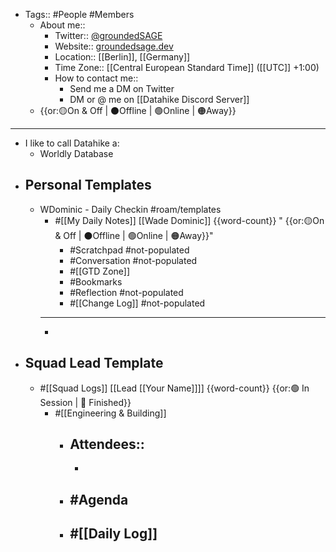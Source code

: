 - Tags:: #People #Members
    - About me::
        - Twitter:: [@groundedSAGE](https://twitter.com/groundedSAGE)
        - Website:: [groundedsage.dev](https://www.groundedsage.dev/)
        - Location:: [[Berlin]], [[Germany]]
        - Time Zone:: [[Central European Standard Time]] ([[UTC]] +1:00)
        - How to contact me::
            - Send me a DM on Twitter
            - DM or @ me on [[Datahike Discord Server]]
    -  {{or:🟡On & Off | ⚫️Offline | 🟢Online | 🟠Away}}
- ---
- I like to call Datahike a:
    - Worldly Database
- ## Personal Templates
    - WDominic - Daily Checkin #roam/templates
        - #[[My Daily Notes]] [[Wade Dominic]] {{word-count}} " {{or:🟡On & Off | ⚫️Offline | 🟢Online | 🟠Away}}"
            - #Scratchpad #not-populated
            - #Conversation #not-populated
            - #[[GTD Zone]]
            - #Bookmarks
            - #Reflection #not-populated
            - #[[Change Log]] #not-populated
        - ---
        - 
- ## Squad Lead Template
    - #[[Squad Logs]] [[Lead [[Your Name]]]] {{word-count}} {{or:🟢 In Session | 🏁 Finished}}
        - #[[Engineering & Building]]
            - Attendees::
                - 
                - 
            - #Agenda
                - 
            - #[[Daily Log]]
                - 
